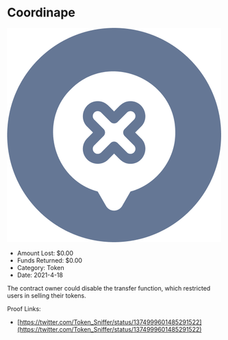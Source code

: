 # Coordinape
![Coordinape](/rektimages/Coordinape.png)
- Amount Lost: $0.00
- Funds Returned: $0.00
- Category: Token
- Date: 2021-4-18

The contract owner could disable the transfer function, which restricted users in selling their tokens.


Proof Links:
- [https://twitter.com/Token_Sniffer/status/1374999601485291522](https://twitter.com/Token_Sniffer/status/1374999601485291522)


